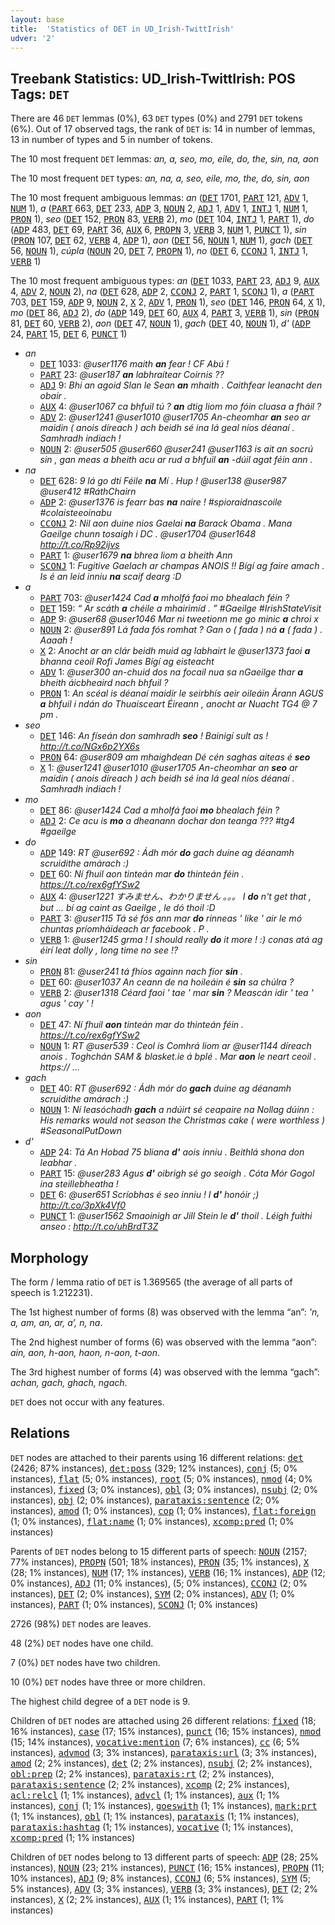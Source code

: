 ```yaml
---
layout: base
title:  'Statistics of DET in UD_Irish-TwittIrish'
udver: '2'
---
```


## Treebank Statistics: UD_Irish-TwittIrish: POS Tags: `DET`

There are 46 `DET` lemmas (0%), 63 `DET` types (0%) and 2791 `DET` tokens (6%).
Out of 17 observed tags, the rank of `DET` is: 14 in number of lemmas, 13 in number of types and 5 in number of tokens.

The 10 most frequent `DET` lemmas: <em>an, a, seo, mo, eile, do, the, sin, na, aon</em>

The 10 most frequent `DET` types:  <em>an, na, a, seo, eile, mo, the, do, sin, aon</em>

The 10 most frequent ambiguous lemmas: <em>an</em> (<tt><a href="ga_twittirish-pos-DET.html">DET</a></tt> 1701, <tt><a href="ga_twittirish-pos-PART.html">PART</a></tt> 121, <tt><a href="ga_twittirish-pos-ADV.html">ADV</a></tt> 1, <tt><a href="ga_twittirish-pos-NUM.html">NUM</a></tt> 1), <em>a</em> (<tt><a href="ga_twittirish-pos-PART.html">PART</a></tt> 663, <tt><a href="ga_twittirish-pos-DET.html">DET</a></tt> 233, <tt><a href="ga_twittirish-pos-ADP.html">ADP</a></tt> 3, <tt><a href="ga_twittirish-pos-NOUN.html">NOUN</a></tt> 2, <tt><a href="ga_twittirish-pos-ADJ.html">ADJ</a></tt> 1, <tt><a href="ga_twittirish-pos-ADV.html">ADV</a></tt> 1, <tt><a href="ga_twittirish-pos-INTJ.html">INTJ</a></tt> 1, <tt><a href="ga_twittirish-pos-NUM.html">NUM</a></tt> 1, <tt><a href="ga_twittirish-pos-PRON.html">PRON</a></tt> 1), <em>seo</em> (<tt><a href="ga_twittirish-pos-DET.html">DET</a></tt> 152, <tt><a href="ga_twittirish-pos-PRON.html">PRON</a></tt> 83, <tt><a href="ga_twittirish-pos-VERB.html">VERB</a></tt> 2), <em>mo</em> (<tt><a href="ga_twittirish-pos-DET.html">DET</a></tt> 104, <tt><a href="ga_twittirish-pos-INTJ.html">INTJ</a></tt> 1, <tt><a href="ga_twittirish-pos-PART.html">PART</a></tt> 1), <em>do</em> (<tt><a href="ga_twittirish-pos-ADP.html">ADP</a></tt> 483, <tt><a href="ga_twittirish-pos-DET.html">DET</a></tt> 69, <tt><a href="ga_twittirish-pos-PART.html">PART</a></tt> 36, <tt><a href="ga_twittirish-pos-AUX.html">AUX</a></tt> 6, <tt><a href="ga_twittirish-pos-PROPN.html">PROPN</a></tt> 3, <tt><a href="ga_twittirish-pos-VERB.html">VERB</a></tt> 3, <tt><a href="ga_twittirish-pos-NUM.html">NUM</a></tt> 1, <tt><a href="ga_twittirish-pos-PUNCT.html">PUNCT</a></tt> 1), <em>sin</em> (<tt><a href="ga_twittirish-pos-PRON.html">PRON</a></tt> 107, <tt><a href="ga_twittirish-pos-DET.html">DET</a></tt> 62, <tt><a href="ga_twittirish-pos-VERB.html">VERB</a></tt> 4, <tt><a href="ga_twittirish-pos-ADP.html">ADP</a></tt> 1), <em>aon</em> (<tt><a href="ga_twittirish-pos-DET.html">DET</a></tt> 56, <tt><a href="ga_twittirish-pos-NOUN.html">NOUN</a></tt> 1, <tt><a href="ga_twittirish-pos-NUM.html">NUM</a></tt> 1), <em>gach</em> (<tt><a href="ga_twittirish-pos-DET.html">DET</a></tt> 56, <tt><a href="ga_twittirish-pos-NOUN.html">NOUN</a></tt> 1), <em>cúpla</em> (<tt><a href="ga_twittirish-pos-NOUN.html">NOUN</a></tt> 20, <tt><a href="ga_twittirish-pos-DET.html">DET</a></tt> 7, <tt><a href="ga_twittirish-pos-PROPN.html">PROPN</a></tt> 1), <em>no</em> (<tt><a href="ga_twittirish-pos-DET.html">DET</a></tt> 6, <tt><a href="ga_twittirish-pos-CCONJ.html">CCONJ</a></tt> 1, <tt><a href="ga_twittirish-pos-INTJ.html">INTJ</a></tt> 1, <tt><a href="ga_twittirish-pos-VERB.html">VERB</a></tt> 1)

The 10 most frequent ambiguous types:  <em>an</em> (<tt><a href="ga_twittirish-pos-DET.html">DET</a></tt> 1033, <tt><a href="ga_twittirish-pos-PART.html">PART</a></tt> 23, <tt><a href="ga_twittirish-pos-ADJ.html">ADJ</a></tt> 9, <tt><a href="ga_twittirish-pos-AUX.html">AUX</a></tt> 4, <tt><a href="ga_twittirish-pos-ADV.html">ADV</a></tt> 2, <tt><a href="ga_twittirish-pos-NOUN.html">NOUN</a></tt> 2), <em>na</em> (<tt><a href="ga_twittirish-pos-DET.html">DET</a></tt> 628, <tt><a href="ga_twittirish-pos-ADP.html">ADP</a></tt> 2, <tt><a href="ga_twittirish-pos-CCONJ.html">CCONJ</a></tt> 2, <tt><a href="ga_twittirish-pos-PART.html">PART</a></tt> 1, <tt><a href="ga_twittirish-pos-SCONJ.html">SCONJ</a></tt> 1), <em>a</em> (<tt><a href="ga_twittirish-pos-PART.html">PART</a></tt> 703, <tt><a href="ga_twittirish-pos-DET.html">DET</a></tt> 159, <tt><a href="ga_twittirish-pos-ADP.html">ADP</a></tt> 9, <tt><a href="ga_twittirish-pos-NOUN.html">NOUN</a></tt> 2, <tt><a href="ga_twittirish-pos-X.html">X</a></tt> 2, <tt><a href="ga_twittirish-pos-ADV.html">ADV</a></tt> 1, <tt><a href="ga_twittirish-pos-PRON.html">PRON</a></tt> 1), <em>seo</em> (<tt><a href="ga_twittirish-pos-DET.html">DET</a></tt> 146, <tt><a href="ga_twittirish-pos-PRON.html">PRON</a></tt> 64, <tt><a href="ga_twittirish-pos-X.html">X</a></tt> 1), <em>mo</em> (<tt><a href="ga_twittirish-pos-DET.html">DET</a></tt> 86, <tt><a href="ga_twittirish-pos-ADJ.html">ADJ</a></tt> 2), <em>do</em> (<tt><a href="ga_twittirish-pos-ADP.html">ADP</a></tt> 149, <tt><a href="ga_twittirish-pos-DET.html">DET</a></tt> 60, <tt><a href="ga_twittirish-pos-AUX.html">AUX</a></tt> 4, <tt><a href="ga_twittirish-pos-PART.html">PART</a></tt> 3, <tt><a href="ga_twittirish-pos-VERB.html">VERB</a></tt> 1), <em>sin</em> (<tt><a href="ga_twittirish-pos-PRON.html">PRON</a></tt> 81, <tt><a href="ga_twittirish-pos-DET.html">DET</a></tt> 60, <tt><a href="ga_twittirish-pos-VERB.html">VERB</a></tt> 2), <em>aon</em> (<tt><a href="ga_twittirish-pos-DET.html">DET</a></tt> 47, <tt><a href="ga_twittirish-pos-NOUN.html">NOUN</a></tt> 1), <em>gach</em> (<tt><a href="ga_twittirish-pos-DET.html">DET</a></tt> 40, <tt><a href="ga_twittirish-pos-NOUN.html">NOUN</a></tt> 1), <em>d'</em> (<tt><a href="ga_twittirish-pos-ADP.html">ADP</a></tt> 24, <tt><a href="ga_twittirish-pos-PART.html">PART</a></tt> 15, <tt><a href="ga_twittirish-pos-DET.html">DET</a></tt> 6, <tt><a href="ga_twittirish-pos-PUNCT.html">PUNCT</a></tt> 1)


* <em>an</em>
  * <tt><a href="ga_twittirish-pos-DET.html">DET</a></tt> 1033: <em>@user1176 maith <b>an</b> fear ! CF Abú !</em>
  * <tt><a href="ga_twittirish-pos-PART.html">PART</a></tt> 23: <em>@user187 <b>an</b> labhraítear Coirnis ??</em>
  * <tt><a href="ga_twittirish-pos-ADJ.html">ADJ</a></tt> 9: <em>Bhi an agoid Slan le Sean <b>an</b> mhaith . Caithfear leanacht den obair .</em>
  * <tt><a href="ga_twittirish-pos-AUX.html">AUX</a></tt> 4: <em>@user1067 ca bhfuil tú ? <b>an</b> dtig liom mo fóin cluasa a fháil ?</em>
  * <tt><a href="ga_twittirish-pos-ADV.html">ADV</a></tt> 2: <em>@user1241 @user1010 @user1705 An-cheomhar <b>an</b> seo ar maidin ( anois díreach ) ach beidh sé ina lá geal níos déanaí . Samhradh indiach !</em>
  * <tt><a href="ga_twittirish-pos-NOUN.html">NOUN</a></tt> 2: <em>@user505 @user660 @user241 @user1163 is ait an socrú sin , gan meas a bheith acu ar rud a bhfuil <b>an</b> -dúil agat féin ann .</em>
* <em>na</em>
  * <tt><a href="ga_twittirish-pos-DET.html">DET</a></tt> 628: <em>9 lá go dtí Féile <b>na</b> Mí . Hup ! @user138 @user987 @user412 #RáthChairn</em>
  * <tt><a href="ga_twittirish-pos-ADP.html">ADP</a></tt> 2: <em>@user1376 is fearr bas <b>na</b> naire ! #spioraidnascoile #colaisteeoinabu</em>
  * <tt><a href="ga_twittirish-pos-CCONJ.html">CCONJ</a></tt> 2: <em>Nil aon duine nios Gaelai <b>na</b> Barack Obama . Mana Gaeilge chunn tosaigh i DC . @user1704 @user1648 http://t.co/Rp92ijvs</em>
  * <tt><a href="ga_twittirish-pos-PART.html">PART</a></tt> 1: <em>@user1679 <b>na</b> bhrea liom a bheith Ann</em>
  * <tt><a href="ga_twittirish-pos-SCONJ.html">SCONJ</a></tt> 1: <em>Fugitive Gaelach ar champas ANOIS !! Bígí ag faire amach . Is é an leid inniu <b>na</b> scaif dearg :D</em>
* <em>a</em>
  * <tt><a href="ga_twittirish-pos-PART.html">PART</a></tt> 703: <em>@user1424 Cad <b>a</b> mholfá faoi mo bhealach féin ?</em>
  * <tt><a href="ga_twittirish-pos-DET.html">DET</a></tt> 159: <em>“ Ar scáth <b>a</b> chéile a mhairimíd . ” #Gaeilge #IrishStateVisit</em>
  * <tt><a href="ga_twittirish-pos-ADP.html">ADP</a></tt> 9: <em>@user68 @user1046 Mar ni tweetionn me go minic <b>a</b> chroi x</em>
  * <tt><a href="ga_twittirish-pos-NOUN.html">NOUN</a></tt> 2: <em>@user891 Lá fada fós romhat ? Gan o ( fada ) ná <b>a</b> ( fada ) . Aaaah !</em>
  * <tt><a href="ga_twittirish-pos-X.html">X</a></tt> 2: <em>Anocht ar an clár beidh muid ag labhairt le @user1373 faoi <b>a</b> bhanna ceoil Rofi James Bígí ag eisteacht</em>
  * <tt><a href="ga_twittirish-pos-ADV.html">ADV</a></tt> 1: <em>@user300 an-chuid dos na focail nua sa nGaeilge thar <b>a</b> bheith áicbheaird nach bhfuil ?</em>
  * <tt><a href="ga_twittirish-pos-PRON.html">PRON</a></tt> 1: <em>An scéal is déanaí maidir le seirbhís aeir oileáin Árann AGUS <b>a</b> bhfuil i ndán do Thuaisceart Éireann , anocht ar Nuacht TG4 @ 7 pm .</em>
* <em>seo</em>
  * <tt><a href="ga_twittirish-pos-DET.html">DET</a></tt> 146: <em>An físeán don samhradh <b>seo</b> ! Bainigí sult as ! http://t.co/NGx6p2YX6s</em>
  * <tt><a href="ga_twittirish-pos-PRON.html">PRON</a></tt> 64: <em>@user809 am mhaighdean Dé cén saghas aiteas é <b>seo</b></em>
  * <tt><a href="ga_twittirish-pos-X.html">X</a></tt> 1: <em>@user1241 @user1010 @user1705 An-cheomhar an <b>seo</b> ar maidin ( anois díreach ) ach beidh sé ina lá geal níos déanaí . Samhradh indiach !</em>
* <em>mo</em>
  * <tt><a href="ga_twittirish-pos-DET.html">DET</a></tt> 86: <em>@user1424 Cad a mholfá faoi <b>mo</b> bhealach féin ?</em>
  * <tt><a href="ga_twittirish-pos-ADJ.html">ADJ</a></tt> 2: <em>Ce acu is <b>mo</b> a dheanann dochar don teanga ??? #tg4 #gaeilge</em>
* <em>do</em>
  * <tt><a href="ga_twittirish-pos-ADP.html">ADP</a></tt> 149: <em>RT @user692 : Ádh mór <b>do</b> gach duine ag déanamh scruidithe amárach :)</em>
  * <tt><a href="ga_twittirish-pos-DET.html">DET</a></tt> 60: <em>Ní fhuil aon tinteán mar <b>do</b> thinteán féin . https://t.co/rex6gfYSw2</em>
  * <tt><a href="ga_twittirish-pos-AUX.html">AUX</a></tt> 4: <em>@user1221 すみません、わかりません 。。。 I <b>do</b> n't get that , but ... bí ag caint as Gaeilge , le dó thoil :D</em>
  * <tt><a href="ga_twittirish-pos-PART.html">PART</a></tt> 3: <em>@user115 Tá sé fós ann mar <b>do</b> rinneas ' like ' air le mó chuntas príomháideach ar facebook . P .</em>
  * <tt><a href="ga_twittirish-pos-VERB.html">VERB</a></tt> 1: <em>@user1245 grma ! I should really <b>do</b> it more ! :) conas atá ag éirí leat dolly , long time no see !?</em>
* <em>sin</em>
  * <tt><a href="ga_twittirish-pos-PRON.html">PRON</a></tt> 81: <em>@user241 tá fhíos againn nach fíor <b>sin</b> .</em>
  * <tt><a href="ga_twittirish-pos-DET.html">DET</a></tt> 60: <em>@user1037 An ceann de na hoileáin é <b>sin</b> sa chúlra ?</em>
  * <tt><a href="ga_twittirish-pos-VERB.html">VERB</a></tt> 2: <em>@user1318 Céard faoi ' tae ' mar <b>sin</b> ? Meascán idir ' tea ' agus ' cay ' !</em>
* <em>aon</em>
  * <tt><a href="ga_twittirish-pos-DET.html">DET</a></tt> 47: <em>Ní fhuil <b>aon</b> tinteán mar do thinteán féin . https://t.co/rex6gfYSw2</em>
  * <tt><a href="ga_twittirish-pos-NOUN.html">NOUN</a></tt> 1: <em>RT @user539 : Ceol is Comhrá liom ar @user1144 díreach anois . Toghchán SAM & blasket.ie á bplé . Mar <b>aon</b> le neart ceoil . https:// …</em>
* <em>gach</em>
  * <tt><a href="ga_twittirish-pos-DET.html">DET</a></tt> 40: <em>RT @user692 : Ádh mór do <b>gach</b> duine ag déanamh scruidithe amárach :)</em>
  * <tt><a href="ga_twittirish-pos-NOUN.html">NOUN</a></tt> 1: <em>Ní leasóchadh <b>gach</b> a ndúirt sé ceapaire na Nollag dúinn : His remarks would not season the Christmas cake ( were worthless ) #SeasonalPutDown</em>
* <em>d'</em>
  * <tt><a href="ga_twittirish-pos-ADP.html">ADP</a></tt> 24: <em>Tá An Hobad 75 bliana <b>d'</b> aois inniu . Beithlá shona don leabhar .</em>
  * <tt><a href="ga_twittirish-pos-PART.html">PART</a></tt> 15: <em>@user283 Agus <b>d'</b> oibrigh sé go seoigh . Cóta Mór Gogol ina steillebheatha !</em>
  * <tt><a href="ga_twittirish-pos-DET.html">DET</a></tt> 6: <em>@user651 Scríobhas é seo inniu ! I <b>d'</b> honóir ;) http://t.co/3pXk4Vf0</em>
  * <tt><a href="ga_twittirish-pos-PUNCT.html">PUNCT</a></tt> 1: <em>@user1562 Smaoinigh ar Jill Stein le <b>d'</b> thoil . Léigh fuithi anseo : http://t.co/uhBrdT3Z</em>

## Morphology

The form / lemma ratio of `DET` is 1.369565 (the average of all parts of speech is 1.212231).

The 1st highest number of forms (8) was observed with the lemma “an”: <em>'n, a, am, an, ar, a’, n, na</em>.

The 2nd highest number of forms (6) was observed with the lemma “aon”: <em>ain, aon, h-aon, haon, n-aon, t-aon</em>.

The 3rd highest number of forms (4) was observed with the lemma “gach”: <em>achan, gach, ghach, ngach</em>.

`DET` does not occur with any features.


## Relations

`DET` nodes are attached to their parents using 16 different relations: <tt><a href="ga_twittirish-dep-det.html">det</a></tt> (2426; 87% instances), <tt><a href="ga_twittirish-dep-det-poss.html">det:poss</a></tt> (329; 12% instances), <tt><a href="ga_twittirish-dep-conj.html">conj</a></tt> (5; 0% instances), <tt><a href="ga_twittirish-dep-flat.html">flat</a></tt> (5; 0% instances), <tt><a href="ga_twittirish-dep-root.html">root</a></tt> (5; 0% instances), <tt><a href="ga_twittirish-dep-nmod.html">nmod</a></tt> (4; 0% instances), <tt><a href="ga_twittirish-dep-fixed.html">fixed</a></tt> (3; 0% instances), <tt><a href="ga_twittirish-dep-obl.html">obl</a></tt> (3; 0% instances), <tt><a href="ga_twittirish-dep-nsubj.html">nsubj</a></tt> (2; 0% instances), <tt><a href="ga_twittirish-dep-obj.html">obj</a></tt> (2; 0% instances), <tt><a href="ga_twittirish-dep-parataxis-sentence.html">parataxis:sentence</a></tt> (2; 0% instances), <tt><a href="ga_twittirish-dep-amod.html">amod</a></tt> (1; 0% instances), <tt><a href="ga_twittirish-dep-cop.html">cop</a></tt> (1; 0% instances), <tt><a href="ga_twittirish-dep-flat-foreign.html">flat:foreign</a></tt> (1; 0% instances), <tt><a href="ga_twittirish-dep-flat-name.html">flat:name</a></tt> (1; 0% instances), <tt><a href="ga_twittirish-dep-xcomp-pred.html">xcomp:pred</a></tt> (1; 0% instances)

Parents of `DET` nodes belong to 15 different parts of speech: <tt><a href="ga_twittirish-pos-NOUN.html">NOUN</a></tt> (2157; 77% instances), <tt><a href="ga_twittirish-pos-PROPN.html">PROPN</a></tt> (501; 18% instances), <tt><a href="ga_twittirish-pos-PRON.html">PRON</a></tt> (35; 1% instances), <tt><a href="ga_twittirish-pos-X.html">X</a></tt> (28; 1% instances), <tt><a href="ga_twittirish-pos-NUM.html">NUM</a></tt> (17; 1% instances), <tt><a href="ga_twittirish-pos-VERB.html">VERB</a></tt> (16; 1% instances), <tt><a href="ga_twittirish-pos-ADP.html">ADP</a></tt> (12; 0% instances), <tt><a href="ga_twittirish-pos-ADJ.html">ADJ</a></tt> (11; 0% instances),  (5; 0% instances), <tt><a href="ga_twittirish-pos-CCONJ.html">CCONJ</a></tt> (2; 0% instances), <tt><a href="ga_twittirish-pos-DET.html">DET</a></tt> (2; 0% instances), <tt><a href="ga_twittirish-pos-SYM.html">SYM</a></tt> (2; 0% instances), <tt><a href="ga_twittirish-pos-ADV.html">ADV</a></tt> (1; 0% instances), <tt><a href="ga_twittirish-pos-PART.html">PART</a></tt> (1; 0% instances), <tt><a href="ga_twittirish-pos-SCONJ.html">SCONJ</a></tt> (1; 0% instances)

2726 (98%) `DET` nodes are leaves.

48 (2%) `DET` nodes have one child.

7 (0%) `DET` nodes have two children.

10 (0%) `DET` nodes have three or more children.

The highest child degree of a `DET` node is 9.

Children of `DET` nodes are attached using 26 different relations: <tt><a href="ga_twittirish-dep-fixed.html">fixed</a></tt> (18; 16% instances), <tt><a href="ga_twittirish-dep-case.html">case</a></tt> (17; 15% instances), <tt><a href="ga_twittirish-dep-punct.html">punct</a></tt> (16; 15% instances), <tt><a href="ga_twittirish-dep-nmod.html">nmod</a></tt> (15; 14% instances), <tt><a href="ga_twittirish-dep-vocative-mention.html">vocative:mention</a></tt> (7; 6% instances), <tt><a href="ga_twittirish-dep-cc.html">cc</a></tt> (6; 5% instances), <tt><a href="ga_twittirish-dep-advmod.html">advmod</a></tt> (3; 3% instances), <tt><a href="ga_twittirish-dep-parataxis-url.html">parataxis:url</a></tt> (3; 3% instances), <tt><a href="ga_twittirish-dep-amod.html">amod</a></tt> (2; 2% instances), <tt><a href="ga_twittirish-dep-det.html">det</a></tt> (2; 2% instances), <tt><a href="ga_twittirish-dep-nsubj.html">nsubj</a></tt> (2; 2% instances), <tt><a href="ga_twittirish-dep-obl-prep.html">obl:prep</a></tt> (2; 2% instances), <tt><a href="ga_twittirish-dep-parataxis-rt.html">parataxis:rt</a></tt> (2; 2% instances), <tt><a href="ga_twittirish-dep-parataxis-sentence.html">parataxis:sentence</a></tt> (2; 2% instances), <tt><a href="ga_twittirish-dep-xcomp.html">xcomp</a></tt> (2; 2% instances), <tt><a href="ga_twittirish-dep-acl-relcl.html">acl:relcl</a></tt> (1; 1% instances), <tt><a href="ga_twittirish-dep-advcl.html">advcl</a></tt> (1; 1% instances), <tt><a href="ga_twittirish-dep-aux.html">aux</a></tt> (1; 1% instances), <tt><a href="ga_twittirish-dep-conj.html">conj</a></tt> (1; 1% instances), <tt><a href="ga_twittirish-dep-goeswith.html">goeswith</a></tt> (1; 1% instances), <tt><a href="ga_twittirish-dep-mark-prt.html">mark:prt</a></tt> (1; 1% instances), <tt><a href="ga_twittirish-dep-obl.html">obl</a></tt> (1; 1% instances), <tt><a href="ga_twittirish-dep-parataxis.html">parataxis</a></tt> (1; 1% instances), <tt><a href="ga_twittirish-dep-parataxis-hashtag.html">parataxis:hashtag</a></tt> (1; 1% instances), <tt><a href="ga_twittirish-dep-vocative.html">vocative</a></tt> (1; 1% instances), <tt><a href="ga_twittirish-dep-xcomp-pred.html">xcomp:pred</a></tt> (1; 1% instances)

Children of `DET` nodes belong to 13 different parts of speech: <tt><a href="ga_twittirish-pos-ADP.html">ADP</a></tt> (28; 25% instances), <tt><a href="ga_twittirish-pos-NOUN.html">NOUN</a></tt> (23; 21% instances), <tt><a href="ga_twittirish-pos-PUNCT.html">PUNCT</a></tt> (16; 15% instances), <tt><a href="ga_twittirish-pos-PROPN.html">PROPN</a></tt> (11; 10% instances), <tt><a href="ga_twittirish-pos-ADJ.html">ADJ</a></tt> (9; 8% instances), <tt><a href="ga_twittirish-pos-CCONJ.html">CCONJ</a></tt> (6; 5% instances), <tt><a href="ga_twittirish-pos-SYM.html">SYM</a></tt> (5; 5% instances), <tt><a href="ga_twittirish-pos-ADV.html">ADV</a></tt> (3; 3% instances), <tt><a href="ga_twittirish-pos-VERB.html">VERB</a></tt> (3; 3% instances), <tt><a href="ga_twittirish-pos-DET.html">DET</a></tt> (2; 2% instances), <tt><a href="ga_twittirish-pos-X.html">X</a></tt> (2; 2% instances), <tt><a href="ga_twittirish-pos-AUX.html">AUX</a></tt> (1; 1% instances), <tt><a href="ga_twittirish-pos-PART.html">PART</a></tt> (1; 1% instances)

